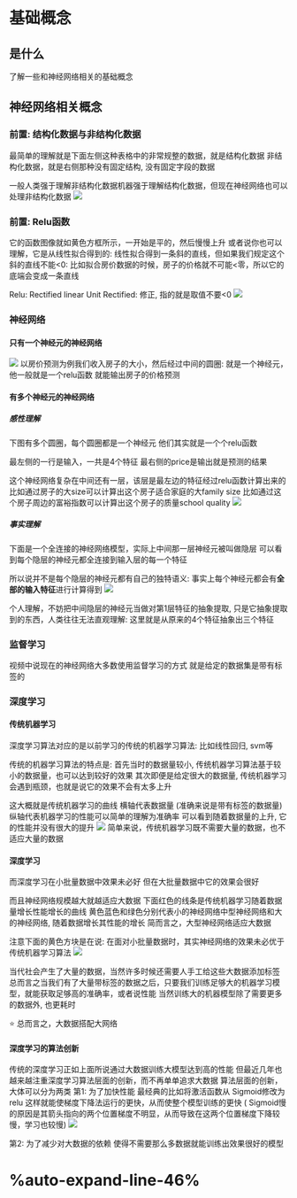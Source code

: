 # 基础概念
## 是什么
了解一些和神经网络相关的基础概念
## 神经网络相关概念
### 前置: 结构化数据与非结构化数据
最简单的理解就是下面左侧这种表格中的非常规整的数据，就是结构化数据
非结构化数据，就是右侧那种没有固定结构, 没有固定字段的数据

一般人类强于理解非结构化数据机器强于理解结构化数据，但现在神经网络也可以处理非结构化数据
![](./images/1.png)

### 前置: Relu函数
它的函数图像就如黄色方框所示，一开始是平的，然后慢慢上升
或者说你也可以理解，它是从线性拟合得到的: 线性拟合得到一条斜的直线，但如果我们规定这个斜的直线不能<0: 比如拟合房价数据的时候，房子的价格就不可能<零，所以它的底端会变成一条直线

Relu:  Rectified linear Unit
Rectified: 修正, 指的就是取值不要<0
![](./images/2.png)


### 神经网络
#### 只有一个神经元的神经网络
![](./images/3.png)
以房价预测为例我们收入房子的大小，然后经过中间的圆圈: 就是一个神经元，他一般就是一个relu函数
就能输出房子的价格预测
#### 有多个神经元的神经网络
##### 感性理解
下图有多个圆圈，每个圆圈都是一个神经元
他们其实就是一个个relu函数

最左侧的一行是输入，一共是4个特征
最右侧的price是输出就是预测的结果

这个神经网络复杂在中间还有一层，该层是最左边的特征经过relu函数计算出来的
比如通过房子的大size可以计算出这个房子适合家庭的大family size
比如通过这个房子周边的富裕指数可以计算出这个房子的质量school quality
![](./images/4.png)
##### 事实理解
下面是一个全连接的神经网络模型，实际上中间那一层神经元被叫做隐层
可以看到每个隐层的神经元都全连接到输入层的每一个特征

所以说并不是每个隐层的神经元都有自己的独特语义: 事实上每个神经元都会有**全部的输入特征**进行计算得到
![](./images/5.png)

个人理解，不妨把中间隐层的神经元当做对第1层特征的抽象提取, 只是它抽象提取到的东西，人类往往无法直观理解: 这里就是从原来的4个特征抽象出三个特征
### 监督学习
视频中说现在的神经网络大多数使用监督学习的方式
就是给定的数据集是带有标签的

### 深度学习
#### 传统机器学习
深度学习算法对应的是以前学习的传统的机器学习算法: 比如线性回归, svm等

传统的机器学习算法的特点是: 
首先当时的数据量较小, 传统机器学习算法基于较小的数据量，也可以达到较好的效果
其次即便是给定很大的数据量, 传统机器学习会遇到瓶颈，也就是说它的效果不会有太多上升

这大概就是传统机器学习的曲线
横轴代表数据量 (准确来说是带有标签的数据量)
纵轴代表机器学习的性能可以简单的理解为准确率
可以看到随着数据量的上升, 它的性能并没有很大的提升
![](./images/6.png)
简单来说，传统机器学习既不需要大量的数据，也不适应大量的数据
#### 深度学习
而深度学习在小批量数据中效果未必好
但在大批量数据中它的效果会很好

而且神经网络规模越大就越适应大数据
下面红色的线条是传统机器学习随着数据量增长性能增长的曲线
黄色蓝色和绿色分别代表小的神经网络中型神经网络和大的神经网络, 随着数据增长其性能的增长
简而言之，大型神经网络适应大数据

注意下面的黄色方块是在说: 在面对小批量数据时，其实神经网络的效果未必优于传统机器学习算法
![](./images/7.png)

当代社会产生了大量的数据，当然许多时候还需要人手工给这些大数据添加标签
总而言之当我们有了大量带标签的数据之后，只要我们训练足够大的机器学习模型，就能获取足够高的准确率，或者说性能
当然训练大的机器模型除了需要更多的数据外, 也更耗时

 ⭐ 总而言之，大数据搭配大网络

#### 深度学习的算法创新
传统的深度学习正如上面所说通过大数据训练大模型达到高的性能
但最近几年也越来越注重深度学习算法层面的创新，而不再单单追求大数据
算法层面的创新，大体可以分为两类
第1: 为了加快性能
最经典的比如将激活函数从 Sigmoid修改为relu
这样就能使梯度下降法运行的更快，从而使整个模型训练的更快
( Sigmoid慢的原因是其箭头指向的两个位置梯度不明显，从而导致在这两个位置梯度下降较慢，学习也较慢)
![](./images/8.png)

第2: 为了减少对大数据的依赖
使得不需要那么多数据就能训练出效果很好的模型


# %auto-expand-line-46%